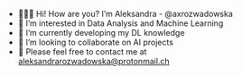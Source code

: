 - 👩🏼‍💻 Hi! How are you? I’m Aleksandra - @axrozwadowska
- 🦾 I’m interested in Data Analysis and Machine Learning
- 🌱 I’m currently developing my DL knowledge
- 🧮 I’m looking to collaborate on AI projects
- 📩 Please feel free to contact me at aleksandrarozwadowska@protonmail.ch 

<!---
axrozwadowska/axrozwadowska is a ✨ special ✨ repository because its `README.md` (this file) appears on your GitHub profile.
You can click the Preview link to take a look at your changes.
--->
